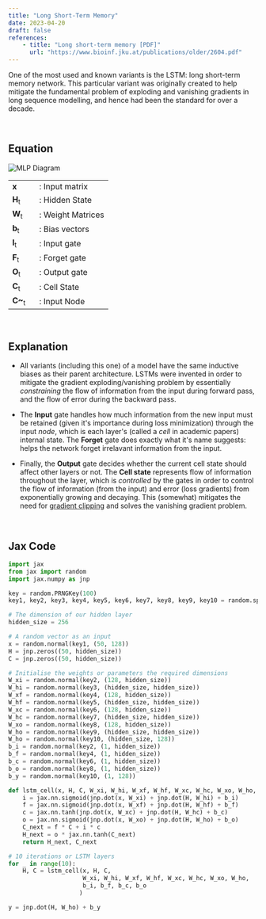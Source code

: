 ```yaml
---
title: "Long Short-Term Memory"
date: 2023-04-20
draft: false
references:
    - title: "Long short-term memory [PDF]"
      url: "https://www.bioinf.jku.at/publications/older/2604.pdf"
---
```


One of the most used and known variants is the LSTM: long short-term memory network. This particular variant was originally created to help mitigate the fundamental problem of exploding and vanishing gradients in long sequence modelling, and hence had been the standard for over a decade.

<br>

## Equation

![MLP Diagram](/images/lstm2.png)

<table style="border-collapse: collapse;">
  <tr>
    <td style="padding-right: 20px; vertical-align: middle;"><strong>x</strong></td>
    <td style="vertical-align: middle;">: Input matrix</td>
  </tr>
  <tr>
    <td style="padding-right: 20px; vertical-align: middle;"><strong>H</strong><sub>t</sub></td>
    <td style="vertical-align: middle;">: Hidden State</td>
  </tr>
  <tr>
    <td style="padding-right: 20px; vertical-align: middle;"><strong>W</strong><sub>t</sub></td>
    <td style="vertical-align: middle;">: Weight Matrices</td>
  </tr>
  <tr>
    <td style="padding-right: 20px; vertical-align: middle;"><strong>b</strong><sub>t</sub></td>
    <td style="vertical-align: middle;">: Bias vectors</td>
  </tr>
  <tr>
    <td style="padding-right: 20px; vertical-align: middle;"><strong>I</strong><sub>t</sub></td>
    <td style="vertical-align: middle;">: Input gate</td>
  </tr>
  <tr>
    <td style="padding-right: 20px; vertical-align: middle;"><strong>F</strong><sub>t</sub></td>
    <td style="vertical-align: middle;">: Forget gate</td>
  </tr>
  <tr>
    <td style="padding-right: 20px; vertical-align: middle;"><strong>O</strong><sub>t</sub></td>
    <td style="vertical-align: middle;">: Output gate</td>
  </tr>
  <tr>
    <td style="padding-right: 20px; vertical-align: middle;"><strong>C</strong><sub>t</sub></td>
    <td style="vertical-align: middle;">: Cell State</td>
  </tr>
  <tr>
    <td style="padding-right: 20px; vertical-align: middle;"><strong>C~</strong><sub>t</sub></td>
    <td style="vertical-align: middle;">: Input Node</td>
  </tr>
</table>

<br>

## Explanation

- All variants (including this one) of a model have the same inductive biases as their parent architecture. LSTMs were invented in order to mitigate the gradient exploding/vanishing problem by essentially *constraining* the flow of information from the input during forward pass, and the flow of error during the backward pass.

- The **Input** gate handles how much information from the new input must be retained (given it's importance during loss minimization) through the input *node*, which is each layer's (called a *cell* in academic papers) internal state. The **Forget** gate does exactly what it's name suggests: helps the network forget irrelavant information from the input.

- Finally, the **Output** gate decides whether the current cell state should affect other layers or not. The **Cell state** represents flow of information throughout the layer, which is *controlled* by the gates in order to control the flow of information (from the input) and error (loss gradients) from exponentially growing and decaying. This (somewhat) mitigates the need for [gradient clipping](https://towardsdatascience.com/what-is-gradient-clipping-b8e815cdfb48) and solves the vanishing gradient problem.

<br>

## Jax Code

```python
import jax 
from jax import random
import jax.numpy as jnp

key = random.PRNGKey(100)
key1, key2, key3, key4, key5, key6, key7, key8, key9, key10 = random.split(key, num=10)

# The dimension of our hidden layer
hidden_size = 256

# A random vector as an input
x = random.normal(key1, (50, 128))
H = jnp.zeros((50, hidden_size))
C = jnp.zeros((50, hidden_size))

# Initialise the weights or parameters the required dimensions
W_xi = random.normal(key2, (128, hidden_size))
W_hi = random.normal(key3, (hidden_size, hidden_size))
W_xf = random.normal(key4, (128, hidden_size))
W_hf = random.normal(key5, (hidden_size, hidden_size))
W_xc = random.normal(key6, (128, hidden_size))
W_hc = random.normal(key7, (hidden_size, hidden_size))
W_xo = random.normal(key8, (128, hidden_size))
W_ho = random.normal(key9, (hidden_size, hidden_size))
W_ho = random.normal(key10, (hidden_size, 128))
b_i = random.normal(key2, (1, hidden_size))
b_f = random.normal(key4, (1, hidden_size))
b_c = random.normal(key6, (1, hidden_size))
b_o = random.normal(key8, (1, hidden_size))
b_y = random.normal(key10, (1, 128))

def lstm_cell(x, H, C, W_xi, W_hi, W_xf, W_hf, W_xc, W_hc, W_xo, W_ho, b_i, b_f, b_c, b_o):
    i = jax.nn.sigmoid(jnp.dot(x, W_xi) + jnp.dot(H, W_hi) + b_i)
    f = jax.nn.sigmoid(jnp.dot(x, W_xf) + jnp.dot(H, W_hf) + b_f)
    c = jax.nn.tanh(jnp.dot(x, W_xc) + jnp.dot(H, W_hc) + b_c)
    o = jax.nn.sigmoid(jnp.dot(x, W_xo) + jnp.dot(H, W_ho) + b_o)
    C_next = f * C + i * c
    H_next = o * jax.nn.tanh(C_next)
    return H_next, C_next

# 10 iterations or LSTM layers
for _ in range(10):
    H, C = lstm_cell(x, H, C,
                     W_xi, W_hi, W_xf, W_hf, W_xc, W_hc, W_xo, W_ho, 
                     b_i, b_f, b_c, b_o
                    )

y = jnp.dot(H, W_ho) + b_y
```